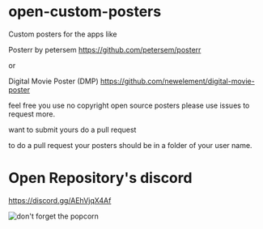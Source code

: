 # open-custom-posters
Custom posters for the apps like

Posterr by petersem https://github.com/petersem/posterr

or 

Digital Movie Poster (DMP)
https://github.com/newelement/digital-movie-poster

feel free you use no copyright open source posters
please use issues to request more.

want to submit yours do a pull request

to do a pull request your posters should be in a folder of your user name.

# Open Repository's discord

https://discord.gg/AEhVjqX4Af


![don't forget the popcorn](https://github.com/binarygeek119/posterr-custom-posters/blob/main/binarygeek119/dont-forget.jpg?raw=true)
